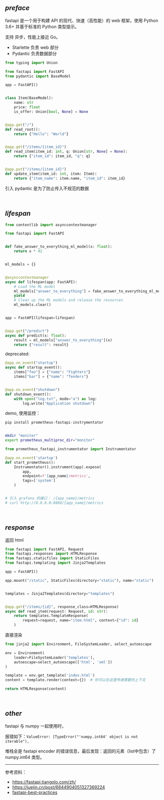 

## _preface_

fastapi 是一个用于构建 API 的现代、快速（高性能）的 web 框架，使用 Python 3.6+ 并基于标准的 Python 类型提示。

支持 异步，性能上接近 Go。


- Starlette 负责 web 部分
- Pydantic 负责数据部分


```python
from typing import Union

from fastapi import FastAPI
from pydantic import BaseModel

app = FastAPI()


class Item(BaseModel):
    name: str
    price: float
    is_offer: Union[bool, None] = None


@app.get("/")
def read_root():
    return {"Hello": "World"}


@app.get("/items/{item_id}")
def read_item(item_id: int, q: Union[str, None] = None):
    return {"item_id": item_id, "q": q}


@app.put("/items/{item_id}")
def update_item(item_id: int, item: Item):
    return {"item_name": item.name, "item_id": item_id}

```


引入 pydantic 是为了防止传入不规范的数据



</br>

## _lifespan_

```python
from contextlib import asynccontextmanager

from fastapi import FastAPI


def fake_answer_to_everything_ml_model(x: float):
    return x * 42


ml_models = {}


@asynccontextmanager
async def lifespan(app: FastAPI):
    # Load the ML model
    ml_models["answer_to_everything"] = fake_answer_to_everything_ml_model
    yield
    # Clean up the ML models and release the resources
    ml_models.clear()


app = FastAPI(lifespan=lifespan)


@app.get("/predict")
async def predict(x: float):
    result = ml_models["answer_to_everything"](x)
    return {"result": result}
```

deprecated:

```python
@app.on_event("startup")
async def startup_event():
    items["foo"] = {"name": "Fighters"}
    items["bar"] = {"name": "Tenders"}


@app.on_event("shutdown")
def shutdown_event():
    with open("log.txt", mode="a") as log:
        log.write("Application shutdown")
```

demo, 使用监控：

```bash
pip install prometheus-fastapi-instrymentator


mkdir "monitor"
export prometheus_multiproc_dir="monitor"
```

```python
from prometheus_fastapi_instrumentator import Instrumentator

@app.on_event('startup')
def start_prometheus():
    Instrumentator().instrument(app).expose(
        app,
        endpoint=f'{app_name}/metrics',
        tags=['system']
    )


# 引入 grafana 的接口： /{app_name}/metrics
# curl http://0.0.0.0:8888/{app_name}/metrics
```


</br>

## _response_


返回 html

```python
from fastapi import FastAPI, Request
from fastapi.responses import HTMLResponse
from fastapi.staticfiles import StaticFiles
from fastapi.templating import Jinja2Templates

app = FastAPI()

app.mount("/static", StaticFiles(directory="static"), name="static")


templates = Jinja2Templates(directory="templates")


@app.get("/items/{id}", response_class=HTMLResponse)
async def read_item(request: Request, id: str):
    return templates.TemplateResponse(
        request=request, name="item.html", context={"id": id}
    )
```

直接渲染

```python
from jinja2 import Environment, FileSystemLoader, select_autoescape

env = Environment(
    loader=FileSystemLoader('templates'),
    autoescape=select_autoescape(['html', 'xml'])
)

template = env.get_template('index.html')
content = template.render(context={})  # 你可以在这里传递需要的上下文

return HTMLResponse(content)
```



</br>

## _other_


fastapi 与 numpy 一起使用时，

报错如下：`ValueError: [TypeError("'numpy.int64' object is not iterable"),`

堆栈全是 fastapi encoder 的错误信息，最后发现：返回的元素（list中包含）了 numpy.int64 类型。




-------------------------------

参考资料：
- https://fastapi.tiangolo.com/zh/
- https://juejin.cn/post/6844904051327369224
- [fastapi-best-practices](https://github.com/zhanymkanov/fastapi-best-practices)